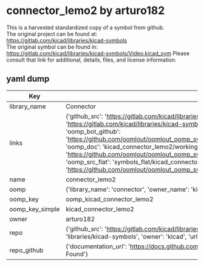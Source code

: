 # connector_lemo2 by arturo182  
This is a harvested standardized copy of a symbol from github.  
The original project can be found at:  
https://gitlab.com/kicad/libraries/kicad-symbols  
The original symbol can be found in:
https://gitlab.com/kicad/libraries/kicad-symbols/Video.kicad_sym
Please consult that link for additional, details, files, and license information.  
## yaml dump  
| Key | Value |  
| --- | --- |  
| library_name | Connector |  
| links | {'github_src': 'https://gitlab.com/kicad/libraries/kicad-symbols/Video.kicad_sym', 'github_src_repo': 'https://gitlab.com/kicad/libraries/kicad-symbols', 'oomp_bot': 'kicad_connector_lemo2/working', 'oomp_bot_github': 'https://github.com/oomlout/oomlout_oomp_symbol_bot/tree/main/kicad_connector_lemo2/working', 'oomp_doc': 'kicad_connector_lemo2/working', 'oomp_doc_github': 'https://github.com/oomlout/oomlout_oomp_symbol_doc/tree/main/kicad_connector_lemo2/working', 'oomp_src_flat': 'symbols_flat/kicad_connector_lemo2/working', 'oomp_src_flat_github': 'https://github.com/oomlout/oomlout_oomp_symbol_src/tree/main/kicad_connector_lemo2/working'} |  
| name | connector_lemo2 |  
| oomp | {'library_name': 'connector', 'owner_name': 'kicad', 'symbol_name': 'connector_lemo2'} |  
| oomp_key | oomp_kicad_connector_lemo2 |  
| oomp_key_simple | kicad_connector_lemo2 |  
| owner | arturo182 |  
| repo | {'github_src': 'https://gitlab.com/kicad/libraries/kicad-symbols/Video.kicad_sym', 'name': 'libraries/kicad-symbols', 'owner': 'kicad', 'url': 'https://gitlab.com/kicad/libraries/kicad-symbols'} |  
| repo_github | {'documentation_url': 'https://docs.github.com/rest/repos/repos#get-a-repository', 'message': 'Not Found'} |  


